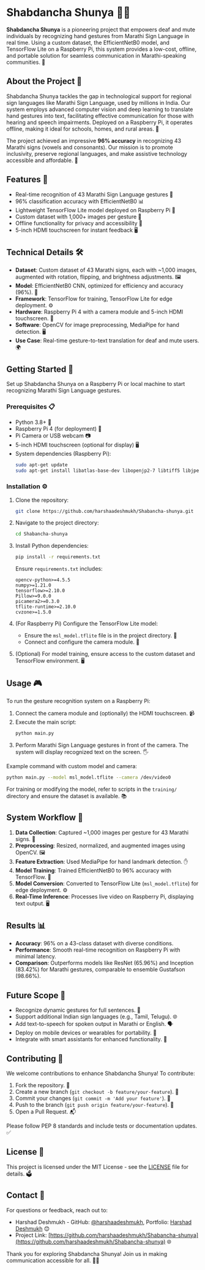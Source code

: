 # Shabdancha Shunya 🤟✨

**Shabdancha Shunya** is a pioneering project that empowers deaf and mute individuals by recognizing hand gestures from Marathi Sign Language in real time. Using a custom dataset, the EfficientNetB0 model, and TensorFlow Lite on a Raspberry Pi, this system provides a low-cost, offline, and portable solution for seamless communication in Marathi-speaking communities. 🚀

## About the Project 🌟

Shabdancha Shunya tackles the gap in technological support for regional sign languages like Marathi Sign Language, used by millions in India. Our system employs advanced computer vision and deep learning to translate hand gestures into text, facilitating effective communication for those with hearing and speech impairments. Deployed on a Raspberry Pi, it operates offline, making it ideal for schools, homes, and rural areas. 💬

The project achieved an impressive **96% accuracy** in recognizing 43 Marathi signs (vowels and consonants). Our mission is to promote inclusivity, preserve regional languages, and make assistive technology accessible and affordable. 🙌

## Features 🎉

- Real-time recognition of 43 Marathi Sign Language gestures 🤲
- 96% classification accuracy with EfficientNetB0 📊
- Lightweight TensorFlow Lite model deployed on Raspberry Pi 🥧
- Custom dataset with 1,000+ images per gesture 📸
- Offline functionality for privacy and accessibility 💸
- 5-inch HDMI touchscreen for instant feedback 🖥️

## Technical Details 🛠️

- **Dataset**: Custom dataset of 43 Marathi signs, each with ~1,000 images, augmented with rotation, flipping, and brightness adjustments. 🖼️
- **Model**: EfficientNetB0 CNN, optimized for efficiency and accuracy (96%). 🧠
- **Framework**: TensorFlow for training, TensorFlow Lite for edge deployment. ⚙️
- **Hardware**: Raspberry Pi 4 with a camera module and 5-inch HDMI touchscreen. 🔌
- **Software**: OpenCV for image preprocessing, MediaPipe for hand detection. 🖥️
- **Use Case**: Real-time gesture-to-text translation for deaf and mute users. 🌍

## Getting Started 🚀

Set up Shabdancha Shunya on a Raspberry Pi or local machine to start recognizing Marathi Sign Language gestures.

### Prerequisites 📋

- Python 3.8+ 🐍
- Raspberry Pi 4 (for deployment) 🍓
- Pi Camera or USB webcam 📷
- 5-inch HDMI touchscreen (optional for display) 🖥️
- System dependencies (Raspberry Pi):
  ```bash
  sudo apt-get update
  sudo apt-get install libatlas-base-dev libopenjp2-7 libtiff5 libjpeg-dev zlib1g-dev python3-tk
  ```

### Installation ⚙️

1. Clone the repository:
   ```bash
   git clone https://github.com/harshaadeshmukh/Shabancha-shunya.git
   ```

2. Navigate to the project directory:
   ```bash
   cd Shabancha-shunya
   ```

3. Install Python dependencies:
   ```bash
   pip install -r requirements.txt
   ```
   Ensure `requirements.txt` includes:
   ```
   opencv-python>=4.5.5
   numpy>=1.21.0
   tensorflow>=2.10.0
   Pillow>=9.0.0
   picamera2>=0.3.0
   tflite-runtime>=2.10.0
   cvzone>=1.5.0
   ```

4. (For Raspberry Pi) Configure the TensorFlow Lite model:
   - Ensure the `msl_model.tflite` file is in the project directory. 📂
   - Connect and configure the camera module. 🔧

5. (Optional) For model training, ensure access to the custom dataset and TensorFlow environment. 🖥️

## Usage 🎮

To run the gesture recognition system on a Raspberry Pi:

1. Connect the camera module and (optionally) the HDMI touchscreen. 📹
2. Execute the main script:
   ```bash
   python main.py
   ```
3. Perform Marathi Sign Language gestures in front of the camera. The system will display recognized text on the screen. 🖐️

Example command with custom model and camera:
```bash
python main.py --model msl_model.tflite --camera /dev/video0
```

For training or modifying the model, refer to scripts in the `training/` directory and ensure the dataset is available. 📚

## System Workflow 🔄

1. **Data Collection**: Captured ~1,000 images per gesture for 43 Marathi signs. 📸
2. **Preprocessing**: Resized, normalized, and augmented images using OpenCV. 🖼️
3. **Feature Extraction**: Used MediaPipe for hand landmark detection. ✋
4. **Model Training**: Trained EfficientNetB0 to 96% accuracy with TensorFlow. 🧠
5. **Model Conversion**: Converted to TensorFlow Lite (`msl_model.tflite`) for edge deployment. ⚙️
6. **Real-Time Inference**: Processes live video on Raspberry Pi, displaying text output. 🖥️

## Results 📊

- **Accuracy**: 96% on a 43-class dataset with diverse conditions.
- **Performance**: Smooth real-time recognition on Raspberry Pi with minimal latency.
- **Comparison**: Outperforms models like ResNet (65.96%) and Inception (83.42%) for Marathi gestures, comparable to ensemble Gustafson (98.66%).

## Future Scope 🔮

- Recognize dynamic gestures for full sentences. 📝
- Support additional Indian sign languages (e.g., Tamil, Telugu). 🌐
- Add text-to-speech for spoken output in Marathi or English. 🗣️
- Deploy on mobile devices or wearables for portability. 📱
- Integrate with smart assistants for enhanced functionality. 🤖

## Contributing 🤝

We welcome contributions to enhance Shabdancha Shunya! To contribute:

1. Fork the repository. 🍴
2. Create a new branch (`git checkout -b feature/your-feature`). 🌿
3. Commit your changes (`git commit -m 'Add your feature'`). 💾
4. Push to the branch (`git push origin feature/your-feature`). 🚀
5. Open a Pull Request. 📬

Please follow PEP 8 standards and include tests or documentation updates. ✅

## License 📜

This project is licensed under the MIT License - see the [LICENSE](LICENSE) file for details. 🗳️

## Contact 📧

For questions or feedback, reach out to:

- Harshad Deshmukh - GitHub: [@harshaadeshmukh](https://github.com/harshaadeshmukh), Portfolio: [Harshad Deshmukh](https://harshaadeshmukh.github.io/Portfolio/) 😊
- Project Link: [https://github.com/harshaadeshmukh/Shabancha-shunya](https://github.com/harshaadeshmukh/Shabancha-shunya) 🌐

Thank you for exploring Shabdancha Shunya! Join us in making communication accessible for all. 💪✨
